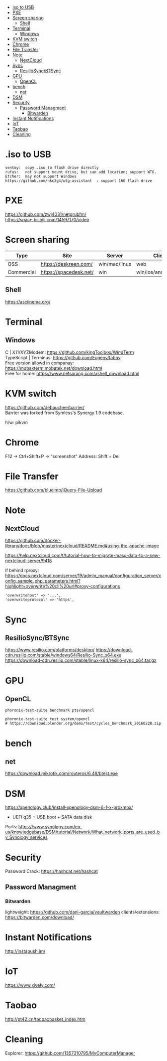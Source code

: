 <!-- TOC -->

- [iso to USB](#iso-to-usb)
- [PXE](#pxe)
- [Screen sharing](#screen-sharing)
    - [Shell](#shell)
- [Terminal](#terminal)
    - [Windows](#windows)
- [KVM switch](#kvm-switch)
- [Chrome](#chrome)
- [File Transfer](#file-transfer)
- [Note](#note)
    - [NextCloud](#nextcloud)
- [Sync](#sync)
    - [ResilioSync/BTSync](#resiliosyncbtsync)
- [GPU](#gpu)
    - [OpenCL](#opencl)
- [bench](#bench)
    - [net](#net)
- [DSM](#dsm)
- [Security](#security)
    - [Password Managment](#password-managment)
        - [Bitwarden](#bitwarden)
- [Instant Notifications](#instant-notifications)
- [IoT](#iot)
- [Taobao](#taobao)
- [Cleaning](#cleaning)

<!-- /TOC -->

# .iso to USB
    ventoy:  copy .iso to flash drive directly
    rufus:   not support mount drive, but can add location; support WTG.
    Etcher:  may not support Windows
    https://github.com/nkc3g4/wtg-assistant  : support 16G flash drive

# PXE
https://github.com/zwj4031/netgrubfm/  
https://space.bilibili.com/14597170/video  

# Screen sharing
|Type|Site|Server|Client|Management|
|---|---|---|---|---|
|OSS|https://deskreen.com/|win/mac/linux|web|ViewOnly|
|Commercial|https://spacedesk.net/|win|win/ios/android/web|Touch|

## Shell
https://asciinema.org/

# Terminal
## Windows
C | X11/XYZModem: https://github.com/kingToolbox/WindTerm  
TypeScript | Terminus: https://github.com/Eugeny/tabby  
Free version allowd in companay: https://mobaxterm.mobatek.net/download.html   
Free for home: https://www.netsarang.com/xshell_download.html  

# KVM switch
https://github.com/debauchee/barrier/   
Barrier was forked from Symless's Synergy 1.9 codebase.

h/w: pikvm

# Chrome
F12 -> Ctrl+Shift+P -> "screenshot"
Address: Shift + Del

# File Transfer
https://github.com/blueimp/jQuery-File-Upload  

# Note
## NextCloud
https://github.com/docker-library/docs/blob/master/nextcloud/README.md#using-the-apache-image

https://help.nextcloud.com/t/tutorial-how-to-migrate-mass-data-to-a-new-nextcloud-server/9418

if behind rproxy:   
https://docs.nextcloud.com/server/19/admin_manual/configuration_server/config_sample_php_parameters.html?highlight=overwrite%20cli%20url#proxy-configurations

    'overwritehost' => '...',
    'overwriteprotocol' => 'https',

# Sync
## ResilioSync/BTSync
https://www.resilio.com/platforms/desktop/
https://download-cdn.resilio.com/stable/windows64/Resilio-Sync_x64.exe  
https://download-cdn.resilio.com/stable/linux-x64/resilio-sync_x64.tar.gz  

# GPU
## OpenCL
    phoronix-test-suite benchmark pts/opencl

    phoronix-test-suite test system/opencl
    # https://download.blender.org/demo/test/cycles_benchmark_20160228.zip

# bench
## net
https://download.mikrotik.com/routeros/6.48/btest.exe

# DSM
https://xpenology.club/install-xpenology-dsm-6-1-x-proxmox/
- UEFI q35 + USB boot + SATA data disk

Ports: https://www.synology.com/en-us/knowledgebase/DSM/tutorial/Network/What_network_ports_are_used_by_Synology_services

# Security
Password Crack: https://hashcat.net/hashcat

## Password Managment
### Bitwarden
lightweight: https://github.com/dani-garcia/vaultwarden
clients/extensions: https://bitwarden.com/download/

# Instant Notifications
http://instapush.im/

# IoT
https://www.xively.com/

# Taobao
http://pt42.cn/taobaobasket_index.htm

# Cleaning
Explorer: https://github.com/1357310795/MyComputerManager